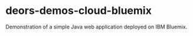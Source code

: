 # deors-demos-cloud-bluemix

Demonstration of a simple Java web application deployed on IBM Bluemix.
